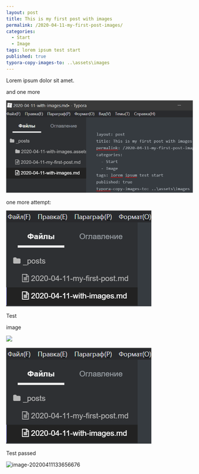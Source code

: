 ```yaml
---
layout: post
title: This is my first post with images
permalink: /2020-04-11-my-first-post-images/
categories:
  - Start
  - Image
tags: lorem ipsum test start
published: true
typora-copy-images-to: ..\assets\images
---
```


Lorem ipsum dolor sit amet.

and one more

![image-20200411141738284](../assets/images/image-20200411141738284.png)

one more attempt:

![image-20200411140151846](../_media/image-20200411140151846.png)

Test

image

![]({{site.baseurl}}/image-20200411132437512.png)

![image-20200411132437512](image-20200411132437512.png)

Test passed

![image-20200411133656676](D:\GitHub\AndreysBlogTest.github.io\_posts\2020-04-11-with-images.assets\image-20200411133656676.png)

